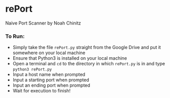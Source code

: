 # rePort

Naive Port Scanner by Noah Chinitz

### **To Run:**

- Simply take the file `rePort.py` straight from the Google Drive and put it somewhere on your local machine
- Ensure that Python3 is installed on your local machine
- Open a terminal and `cd` to the directory in which `rePort.py` is in and type `python3 rePort.py`
- Input a host name when prompted
- Input a starting port when prompted
- Input an ending port when prompted
- Wait for execution to finish!
